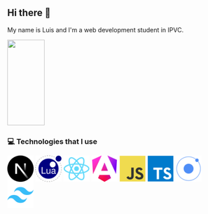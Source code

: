 ## Hi there 👋
My name is Luis and I'm a web development student in IPVC.

<img width="41%" height="195px" src="https://github-readme-stats.vercel.app/api/top-langs/?username=luis-afonso136&layout=compact&hide_border=true&theme=transparent&bg_color=0d1117" />


### 💻 Technologies that I use
<div style="display: inline_block">
  <img align="center" alt="Luis-NextJS" height="60" src="https://raw.githubusercontent.com/devicons/devicon/master/icons/nextjs/nextjs-original.svg">
  <img align="center" alt="Luis-Lua" height="60" src="https://raw.githubusercontent.com/devicons/devicon/master/icons/lua/lua-original.svg">
  <img align="center" alt="Luis-react" height="60" src="https://raw.githubusercontent.com/devicons/devicon/master/icons/react/react-original.svg">
  <img align="center" alt="Luis-Angular" height="60" src="https://raw.githubusercontent.com/devicons/devicon/master/icons/angular/angular-original.svg">
  <img align="center" alt="Luis-JS" height="60" src="https://raw.githubusercontent.com/devicons/devicon/master/icons/javascript/javascript-original.svg">
  <img align="center" alt="Luis-TS" height="60" src="https://raw.githubusercontent.com/devicons/devicon/master/icons/typescript/typescript-original.svg">
  <img align="center" alt="Luis-Ionic" height="60" src="https://raw.githubusercontent.com/devicons/devicon/master/icons/ionic/ionic-original.svg">
  <img align="center" alt="Luis-Tailwind" height="60" src="https://raw.githubusercontent.com/devicons/devicon/master/icons/tailwindcss/tailwindcss-original.svg">
</div>
